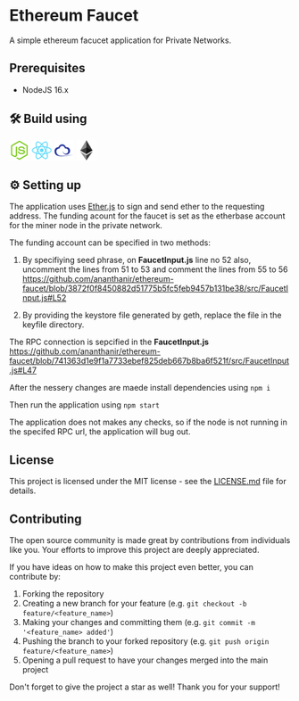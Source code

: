 # Ethereum Faucet

A simple ethereum facucet application for Private Networks.  

## Prerequisites

 - NodeJS 16.x
 
 ## 🛠 Build using
<a href="https://nodejs.org/en/" target="_blank" rel="noreferrer"><img src="https://raw.githubusercontent.com/ananthanir/HelloWorldV2/adc428d165e8188f82000c83d2742649bbc2087d/assets/nodejs-colored.svg" width="36" height="36" alt="NodeJS" /></a>
<a href="https://reactjs.org/" target="_blank" rel="noreferrer"><img src="https://raw.githubusercontent.com/ananthanir/HelloWorldV2/adc428d165e8188f82000c83d2742649bbc2087d/assets/react-colored.svg" width="36" height="36" alt="React" /></a>
<a href="https://ethers.io" target="_blank" rel="noreferrer"><img src="https://raw.githubusercontent.com/ananthanir/HelloWorldV2/adc428d165e8188f82000c83d2742649bbc2087d/assets/ethers-colored.svg" width="36" height="36" alt="Ethers" /></a>
<a href="https://ethereum.org/en/" target="_blank" rel="noreferrer"><img src="https://raw.githubusercontent.com/ananthanir/HelloWorldV2/adc428d165e8188f82000c83d2742649bbc2087d/assets/ethereum-colored.svg" width="36" height="36" alt="Ethereum" /></a>
 
 ## ⚙️ Setting up

The application uses [Ether.js](https://docs.ethers.io/v5/) to sign and send ether to the requesting address. The funding acount for the faucet is set as the etherbase account for the miner node in the private network.  

The funding account can be specified in two methods:

1. By specifiying seed phrase, on <b>FaucetInput.js</b> line no 52 also, uncomment the lines from 51 to 53 and comment the lines from 55 to 56
https://github.com/ananthanir/ethereum-faucet/blob/3872f0f8450882d51775b5fc5feb9457b131be38/src/FaucetInput.js#L52

2. By providing the keystore file generated by geth, replace the file in the keyfile directory.

The RPC connection is sepcified in the <b>FaucetInput.js</b>
https://github.com/ananthanir/ethereum-faucet/blob/741363d1e9f1a7733ebef825deb667b8ba6f521f/src/FaucetInput.js#L47

After the nessery changes are maede install dependencies using `npm i`  

Then run the application using `npm start`


The application does not makes any checks, so if the node is not running in the specifed RPC url, the application will bug out.

## License
This project is licensed under the MIT license - see the [LICENSE.md](https://github.com/ananthanir/ethereum-faucet/blob/741363d1e9f1a7733ebef825deb667b8ba6f521f/LICENSE) file for details.

## Contributing
The open source community is made great by contributions from individuals like you. Your efforts to improve this project are deeply appreciated.

If you have ideas on how to make this project even better, you can contribute by:

1. Forking the repository
2. Creating a new branch for your feature (e.g. `git checkout -b feature/<feature_name>`)
3. Making your changes and committing them (e.g. `git commit -m '<feature_name> added'`)
4. Pushing the branch to your forked repository (e.g. `git push origin feature/<feature_name>`)
5. Opening a pull request to have your changes merged into the main project

Don't forget to give the project a star as well! Thank you for your support!
